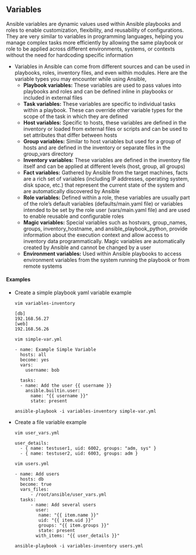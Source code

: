 ## Variables
Ansible variables are dynamic values used within Ansible playbooks and roles to enable customization, flexibility, and reusability of configurations. They are very similar to variables in programming languages, helping you manage complex tasks more efficiently by allowing the same playbook or role to be applied across different environments, systems, or contexts without the need for hardcoding specific information

- Variables in Ansible can come from different sources and can be used in playbooks, roles, inventory files, and even within modules. Here are the variable types you may encounter while using Ansible,
  - **Playbook variables:** These variables are used to pass values into playbooks and roles and can be defined inline in playbooks or included in external files
  - **Task variables:** These variables are specific to individual tasks within a playbook. These can override other variable types for the scope of the task in which they are defined
  - **Host variables:** Specific to hosts, these variables are defined in the inventory or loaded from external files or scripts and can be used to set attributes that differ between hosts
  - **Group variables:** Similar to host variables but used for a group of hosts and are defined in the inventory or separate files in the group_vars directory
  - **Inventory variables:** These variables are defined in the inventory file itself and can be applied at different levels (host, group, all groups)
  - **Fact variables:** Gathered by Ansible from the target machines, facts are a rich set of variables (including IP addresses, operating system, disk space, etc.) that represent the current state of the system and are automatically discovered by Ansible
  - **Role variables:** Defined within a role, these variables are usually part of the role’s default variables (defaults/main.yaml file) or variables intended to be set by the role user (vars/main.yaml file) and are used to enable reusable and configurable roles
  - **Magic variables:** Special variables such as hostvars, group_names, groups, inventory_hostname, and ansible_playbook_python, provide information about the execution context and allow access to inventory data programmatically. Magic variables are automatically created by Ansible and cannot be changed by a user
  - **Environment variables:** Used within Ansible playbooks to access environment variables from the system running the playbook or from remote systems

#### Examples
- Create a simple playbook yaml variable example
  ```
  vim variables-inventory
  ```
  ```
  [db]
  192.168.56.27
  [web]
  192.168.56.26
  ```
  ```
  vim simple-var.yml
  ```
  ```
  - name: Example Simple Variable
    hosts: all
    become: yes
    vars:
      username: bob

    tasks:
    - name: Add the user {{ username }}
      ansible.builtin.user:
        name: "{{ username }}"
        state: present
  ```
  ```
  ansible-playbook -i variables-inventory simple-var.yml
  ```
- Create a file variable example
  ```
  vim user_vars.yml
  ```
  ```
  user_details:
    - { name: testuser1, uid: 6002, groups: "adm, sys" }
    - { name: testuser2, uid: 6003, groups: adm }
  ```
  ```
  vim users.yml
  ```
  ```
  - name: Add users
    hosts: db
    become: true
    vars_files:
        - /root/ansible/user_vars.yml
    tasks:
        - name: Add several users
          user:
           name: "{{ item.name }}"
           uid: "{{ item.uid }}"
           groups: "{{ item.groups }}"
           state: present
          with_items: "{{ user_details }}"
  ```
  ```
  ansible-playbook -i variables-inventory users.yml
  ```
